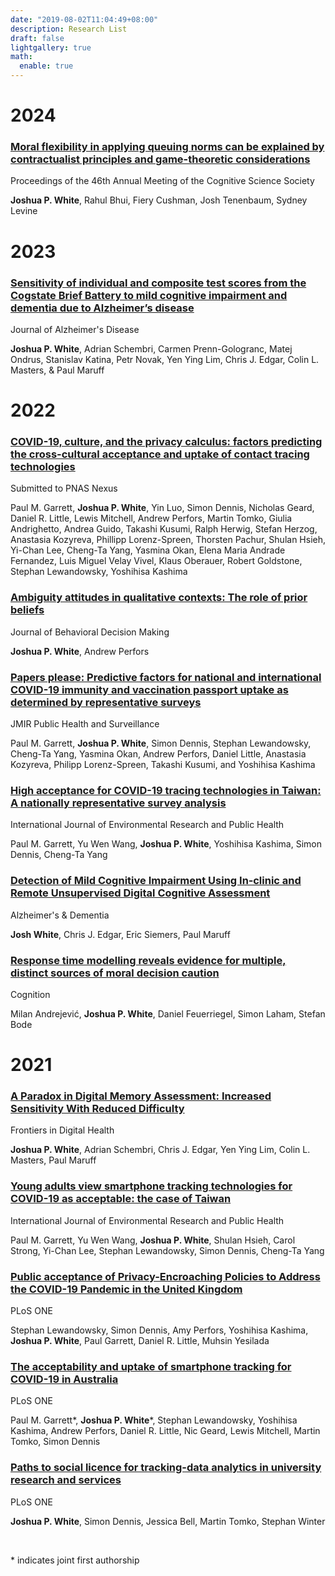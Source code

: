 ```yaml
---
date: "2019-08-02T11:04:49+08:00"
description: Research List
draft: false
lightgallery: true
math:
  enable: true
---
```


# 2024 

### [Moral flexibility in applying queuing norms can be explained by contractualist principles and game-theoretic considerations](https://escholarship.org/uc/item/2rg5p0ng)

Proceedings of the 46th Annual Meeting of the Cognitive Science Society

**Joshua P. White**, Rahul Bhui, Fiery Cushman, Josh Tenenbaum, Sydney Levine


# 2023

### [Sensitivity of individual and composite test scores from the Cogstate Brief Battery to mild cognitive impairment and dementia due to Alzheimer’s disease](https://alz.confex.com/alz/2023/meetingapp.cgi/Paper/80278)

Journal of Alzheimer's Disease

**Joshua P. White**, Adrian Schembri, Carmen Prenn-Gologranc, Matej Ondrus, Stanislav Katina, Petr Novak, Yen Ying Lim, Chris J. Edgar, Colin L. Masters, & Paul Maruff


# 2022

### [COVID-19, culture, and the privacy calculus: factors predicting the cross-cultural acceptance and uptake of contact tracing technologies](https://psyarxiv.com/zeqn7/)

Submitted to PNAS Nexus

Paul M. Garrett, **Joshua P. White**, Yin Luo, Simon Dennis, Nicholas Geard, Daniel R. Little, Lewis Mitchell, Andrew Perfors, Martin Tomko, Giulia Andrighetto, Andrea Guido, Takashi Kusumi, Ralph Herwig, Stefan Herzog, Anastasia Kozyreva, Phillipp Lorenz-Spreen, Thorsten Pachur, Shulan Hsieh, Yi-Chan Lee, Cheng-Ta Yang, Yasmina Okan, Elena Maria Andrade Fernandez, Luis Miguel Velay Vivel, Klaus Oberauer, Robert Goldstone, Stephan Lewandowsky, Yoshihisa Kashima


### [Ambiguity attitudes in qualitative contexts: The role of prior beliefs](https://doi.org/10.1002/bdm.2292)

Journal of Behavioral Decision Making

**Joshua P. White**, Andrew Perfors


### [Papers please: Predictive factors for national and international COVID-19 immunity and vaccination passport uptake as determined by representative surveys](https://doi.org/10.2196/32969)

JMIR Public Health and Surveillance

Paul M. Garrett, **Joshua P. White**, Simon Dennis, Stephan Lewandowsky, Cheng-Ta Yang, Yasmina Okan, Andrew Perfors, Daniel Little, Anastasia Kozyreva, Philipp Lorenz-Spreen, Takashi Kusumi, and Yoshihisa Kashima


### [High acceptance for COVID-19 tracing technologies in Taiwan: A nationally representative survey analysis](https://doi.org/10.3390/ijerph19063323)

International Journal of Environmental Research and Public Health

Paul M. Garrett, Yu Wen Wang, **Joshua P. White**, Yoshihisa Kashima, Simon Dennis, Cheng-Ta Yang

### [Detection of Mild Cognitive Impairment Using In‐clinic and Remote Unsupervised Digital Cognitive Assessment](https://alz-journals.onlinelibrary.wiley.com/doi/abs/10.1002/alz.063091)

Alzheimer's & Dementia  

**Josh White**, Chris J. Edgar, Eric Siemers, Paul Maruff

### [Response time modelling reveals evidence for multiple, distinct sources of moral decision caution](https://doi.org/10.1016/j.cognition.2022.105026)

Cognition

Milan Andrejević, **Joshua P. White**, Daniel Feuerriegel, Simon Laham, Stefan Bode

# 2021

### [A Paradox in Digital Memory Assessment: Increased Sensitivity With Reduced Difficulty](https://doi.org/10.3389/fdgth.2021.780303)

Frontiers in Digital Health

**Joshua P. White**, Adrian  Schembri, Chris J. Edgar, Yen Ying Lim, Colin L. Masters, Paul Maruff


### [Young adults view smartphone tracking technologies for COVID-19 as acceptable: the case of Taiwan](https://doi.org/10.3390/ijerph18031332)

International Journal of Environmental Research and Public Health

Paul M. Garrett, Yu Wen Wang, **Joshua P. White**, Shulan Hsieh, Carol Strong, Yi-Chan Lee,  Stephan Lewandowsky, Simon Dennis, Cheng-Ta Yang


### [Public acceptance of Privacy-Encroaching Policies to Address the COVID-19 Pandemic in the United Kingdom](https://doi.org/10.1371/journal.pone.0245740)

PLoS ONE

Stephan Lewandowsky, Simon Dennis, Amy Perfors, Yoshihisa Kashima, **Joshua P. White**, Paul Garrett,  Daniel R. Little,  Muhsin Yesilada


### [The acceptability and uptake of smartphone tracking for COVID-19 in Australia](https://doi.org/10.1371/journal.pone.0244827)

PLoS ONE

Paul M. Garrett\*, **Joshua P. White**\*, Stephan Lewandowsky, Yoshihisa Kashima, Andrew Perfors, Daniel R. Little,  Nic Geard, Lewis Mitchell, Martin Tomko, Simon Dennis


### [Paths to social licence for tracking-data analytics in university research and services](https://doi.org/10.1371/journal.pone.0251964)

PLoS ONE

**Joshua P. White**, Simon Dennis, Jessica Bell, Martin Tomko, Stephan Winter

<br>
<p style= "font-size:14px">* indicates joint first authorship </p>
